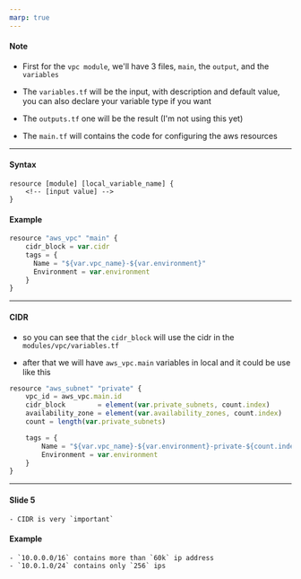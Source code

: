 ```yaml
---
marp: true
---
```


#### Note

- First for the `vpc module`, we'll have 3 files, `main`, the `output`, and the `variables`

- The `variables.tf` will be the input, with description and default value, you can also declare your variable type if you want
- The `outputs.tf` one will be the result (I'm not using this yet)
- The `main.tf` will contains the code for configuring the aws resources
---


#### Syntax

```
resource [module] [local_variable_name] {
    <!-- [input value] -->
}
```

#### Example

```ts
resource "aws_vpc" "main" {
    cidr_block = var.cidr
    tags = {
      Name = "${var.vpc_name}-${var.environment}"
      Environment = var.environment
    }
}
```
---

#### CIDR
- so you can see that the `cidr_block` will use the cidr in the `modules/vpc/variables.tf`

- after that we will have `aws_vpc.main` variables in local and it could be use like this

```ts
resource "aws_subnet" "private" {
    vpc_id = aws_vpc.main.id
    cidr_block        = element(var.private_subnets, count.index)
    availability_zone = element(var.availability_zones, count.index)
    count = length(var.private_subnets)

    tags = {
        Name = "${var.vpc_name}-${var.environment}-private-${count.index}"
        Environment = var.environment
    }
}
```
---

#### Slide 5
    - CIDR is very `important`

#### Example

    - `10.0.0.0/16` contains more than `60k` ip address
    - `10.0.1.0/24` contains only `256` ips